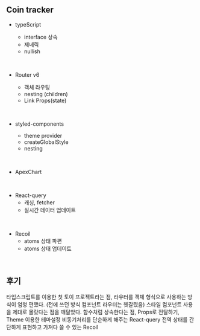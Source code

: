 ## Coin tracker

- typeScript

  - interface 상속
  - 제네릭
  - nullish

<br>

- Router v6

  - 객체 라우팅
  - nesting (children)
  - Link Props(state)

<br>

- styled-components

  - theme provider
  - createGlobalStyle
  - nesting

<br>

- ApexChart

<br>

- React-query
  - 캐싱, fetcher
  - 실시간 데이터 업데이트

<br>

- Recoil
  - atoms 상태 파편
  - atoms 상태 업데이트

<br>

## 후기

타입스크립트를 이용한 첫 토이 프로젝트라는 점, 라우터를 객체 형식으로 사용하는 방식이 엄청 편했다. (전에 쓰던 방식 컴포넌트 라우터는 헷갈렸음)
스타일 컴포넌트 사용을 제대로 몰랐다는 점을 깨달았다. 함수처럼 상속한다는 점, Props로 전달하기, Theme 이용한 테마설정
비동기처리를 단순하게 해주는 React-query
전역 상태를 간단하게 표현하고 가져다 쓸 수 있는 Recoil
